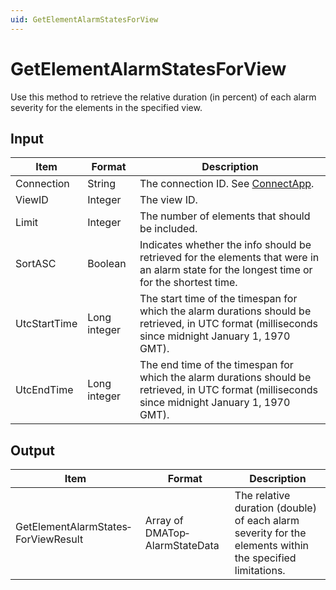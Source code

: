 ```yaml
---
uid: GetElementAlarmStatesForView
---
```


# GetElementAlarmStatesForView

Use this method to retrieve the relative duration (in percent) of each alarm severity for the elements in the specified view.

## Input

| Item | Format | Description |
|--|--|--|
| Connection | String | The connection ID. See [ConnectApp](xref:ConnectApp). |
| ViewID | Integer | The view ID. |
| Limit | Integer | The number of elements that should be included. |
| SortASC | Boolean | Indicates whether the info should be retrieved for the elements that were in an alarm state for the longest time or for the shortest time. |
| UtcStartTime | Long integer | The start time of the timespan for which the alarm durations should be retrieved, in UTC format (milliseconds since midnight January 1, 1970 GMT). |
| UtcEndTime | Long integer | The end time of the timespan for which the alarm durations should be retrieved, in UTC format (milliseconds since midnight January 1, 1970 GMT). |

## Output

| Item | Format | Description |
|--|--|--|
| GetElementAlarmStates­ForViewResult | Array of DMATop­AlarmStateData | The relative duration (double) of each alarm severity for the elements within the specified limitations. |

